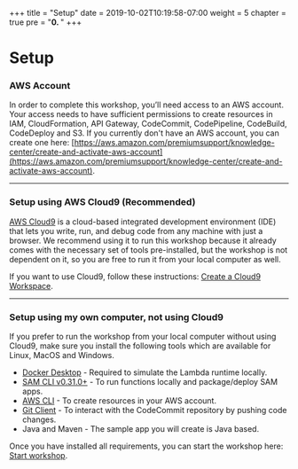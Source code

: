 +++
title = "Setup"
date = 2019-10-02T10:19:58-07:00
weight = 5
chapter = true
pre = "<b>0. </b>"
+++

# Setup

### AWS Account

In order to complete this workshop, you’ll need access to an AWS account. Your access needs to have sufficient permissions to create resources in IAM, CloudFormation, API Gateway, CodeCommit, CodePipeline, CodeBuild, CodeDeploy and S3. If you currently don't have an AWS account, you can create one here: [https://aws.amazon.com/premiumsupport/knowledge-center/create-and-activate-aws-account](https://aws.amazon.com/premiumsupport/knowledge-center/create-and-activate-aws-account).

___

### Setup using AWS Cloud9 (Recommended)

[AWS Cloud9](https://aws.amazon.com/cloud9/) is a cloud-based integrated development environment (IDE) that lets you  write, run, and debug code from any machine with just a browser. We recommend using it to run this workshop because it already comes with the necessary set of tools pre-installed, but the workshop is not dependent on it, so you are free to run it from your local computer as well.

If you want to use Cloud9, follow these instructions: [Create a Cloud9 Workspace](/java/setup/cloud9.html).

___

### Setup using my own computer, not using Cloud9

If you prefer to run the workshop from your local computer without using Cloud9, make sure you install the following tools which are available for Linux, MacOS and Windows.

* [Docker Desktop](https://www.docker.com/products/docker-desktop) - Required to simulate the Lambda runtime locally.
* [SAM CLI v0.31.0+](https://docs.aws.amazon.com/serverless-application-model/latest/developerguide/serverless-sam-cli-install.html) - To run functions locally and package/deploy SAM apps.
* [AWS CLI](https://docs.aws.amazon.com/cli/latest/userguide/cli-chap-install.html) - To create resources in your AWS account.
* [Git Client](https://git-scm.com/downloads) - To interact with the CodeCommit repository by pushing code changes.
* Java and Maven - The sample app you will create is Java based.

Once you have installed all requirements, you can start the workshop here: [Start workshop](/sam.html).
